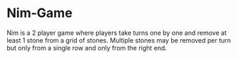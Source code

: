 # Nim-Game
Nim is a 2 player game where players take turns one by one and remove at least 1 stone  from a grid of stones. Multiple stones may be removed per turn but only from a single row  and only from the right end.
